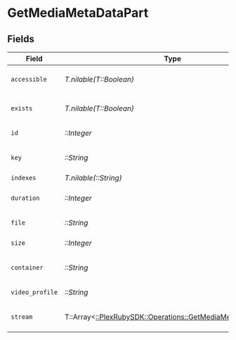# GetMediaMetaDataPart


## Fields

| Field                                                                                                            | Type                                                                                                             | Required                                                                                                         | Description                                                                                                      | Example                                                                                                          |
| ---------------------------------------------------------------------------------------------------------------- | ---------------------------------------------------------------------------------------------------------------- | ---------------------------------------------------------------------------------------------------------------- | ---------------------------------------------------------------------------------------------------------------- | ---------------------------------------------------------------------------------------------------------------- |
| `accessible`                                                                                                     | *T.nilable(T::Boolean)*                                                                                          | :heavy_minus_sign:                                                                                               | Indicates if the part is accessible.                                                                             | true                                                                                                             |
| `exists`                                                                                                         | *T.nilable(T::Boolean)*                                                                                          | :heavy_minus_sign:                                                                                               | Indicates if the part exists.                                                                                    | true                                                                                                             |
| `id`                                                                                                             | *::Integer*                                                                                                      | :heavy_check_mark:                                                                                               | Unique part identifier.                                                                                          | 418385                                                                                                           |
| `key`                                                                                                            | *::String*                                                                                                       | :heavy_check_mark:                                                                                               | Key to access this part.                                                                                         | /library/parts/418385/1735864239/file.mkv                                                                        |
| `indexes`                                                                                                        | *T.nilable(::String)*                                                                                            | :heavy_minus_sign:                                                                                               | N/A                                                                                                              | sd                                                                                                               |
| `duration`                                                                                                       | *::Integer*                                                                                                      | :heavy_check_mark:                                                                                               | Duration of the part in milliseconds.                                                                            | 9610350                                                                                                          |
| `file`                                                                                                           | *::String*                                                                                                       | :heavy_check_mark:                                                                                               | File path for the part.                                                                                          | /mnt/Movies_1/W/Wicked (2024).mkv                                                                                |
| `size`                                                                                                           | *::Integer*                                                                                                      | :heavy_check_mark:                                                                                               | File size in bytes.                                                                                              | 30649952104                                                                                                      |
| `container`                                                                                                      | *::String*                                                                                                       | :heavy_check_mark:                                                                                               | Container format of the part.                                                                                    | mkv                                                                                                              |
| `video_profile`                                                                                                  | *::String*                                                                                                       | :heavy_check_mark:                                                                                               | Video profile for the part.                                                                                      | main 10                                                                                                          |
| `stream`                                                                                                         | T::Array<[::PlexRubySDK::Operations::GetMediaMetaDataStream](../../models/operations/getmediametadatastream.md)> | :heavy_check_mark:                                                                                               | An array of streams for this part.                                                                               |                                                                                                                  |